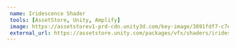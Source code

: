 ```yaml
---
 name: Iridescence Shader
 tools: [AssetStore, Unity, Amplify]
 image: https://assetstorev1-prd-cdn.unity3d.com/key-image/3891fdf7-c7e2-488b-8e49-22d4c97aee70.webp
 external_url: https://assetstore.unity.com/packages/vfx/shaders/iridescence-shader-226269
---
```

